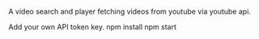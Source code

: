 A video search and player fetching videos from youtube via youtube api.

Add your own API token key.
npm install
npm start